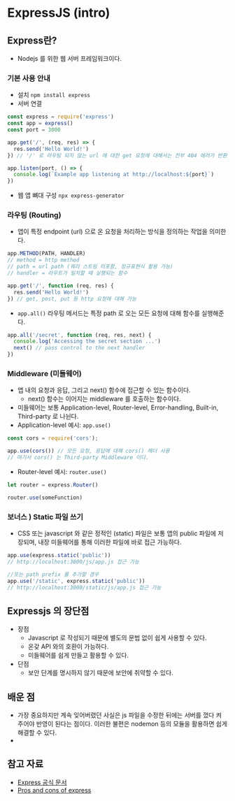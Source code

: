 # ExpressJS (intro)

## Express란?
- Nodejs 를 위한 웹 서버 프레임워크이다. 

### 기본 사용 안내
- 설치
`npm install express`
- 서버 연결
```js
const express = require('express') 
const app = express()
const port = 3000

app.get('/', (req, res) => {
  res.send('Hello World!')
}) // '/' 로 라우팅 되지 않는 url 에 대한 get 요청에 대해서는 전부 404 에러가 반환된다

app.listen(port, () => {
  console.log(`Example app listening at http://localhost:${port}`)
})
```
- 웹 앱 뼈대 구성
`npx express-generator`

### 라우팅 (Routing)
- 앱이 특정 endpoint (url) 으로 온 요청을 처리하는 방식을 정의하는 작업을 의미한다. 
```js
app.METHOD(PATH, HANDLER) 
// method = http method
// path = url path (쿼리 스트링 미포함, 정규표현식 활용 가능)
// handler = 라우트가 일치할 때 실행되는 함수

app.get('/', function (req, res) {
  res.send('Hello World!')
}) // get, post, put 등 http 요청에 대해 가능
```
- `app.all()` 라우팅 메서드는 특정 path 로 오는 모든 요청에 대해 함수를 실행해준다. 
```js
app.all('/secret', function (req, res, next) {
  console.log('Accessing the secret section ...')
  next() // pass control to the next handler
})
````

### Middleware (미들웨어)
- 앱 내의 요청과 응답, 그리고 next() 함수에 접근할 수 있는 함수이다. 
	- next() 함수는 이어지는 middleware 를 호출하는 함수이다.
- 미들웨어는 보통 Application-level, Router-level, Error-handling, Built-in, Third-party 로 나뉜다. 
- Application-level 예시: `app.use()`
```js
const cors = require('cors');

app.use(cors()) // 모든 요청, 응답에 대해 cors() 헤더 사용
// 여기서 cors() 는 Third-party Middleware 이다. 
```
- Router-level 예시: `router.use()`
```js
let router = express.Router()

router.use(someFunction)
````

### 보너스 ) Static 파일 쓰기
- CSS 또는 javascript 와 같은 정적인 (static) 파일은 보통 앱의 public 파일에 저장되며, 내장 미들웨어를 통해 이러한 파일에 바로 접근 가능하다.
```js
app.use(express.static('public'))
// http://localhost:3000/js/app.js 접근 가능

//또는 path prefix 를 추가할 경우
app.use('/static', express.static('public'))
// http://localhost:3000/static/js/app.js 접근 가능

```

## Expressjs 의 장단점
- 장점
	- Javascript 로 작성되기 때문에 별도의 문법 없이 쉽게 사용할 수 있다. 
	- 온갖 API 와의 호환이 가능하다. 
	- 미들웨어를 쉽게 만들고 활용할 수 있다. 
- 단점
	- 보안 단계를 명시하지 않기 때문에 보안에 취약할 수 있다. 

## 배운 점
- 가장 중요하지만 계속 잊어버렸던 사실은 js 파일을 수정한 뒤에는 서버를 껐다 켜 주어야 반영이 된다는 점이다. 이러한 불편은 nodemon 등의 모듈을 활용하면 쉽게 해결할 수 있다. 
- 

## 참고 자료
- [Express 공식 문서](https://expressjs.com/en/starter/hello-world.html)
- [Pros and cons of express](https://www.quora.com/What-are-the-pros-and-cons-of-learning-ExpressJS)